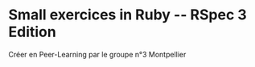 Small exercices in Ruby -- RSpec 3 Edition
==========

Créer en Peer-Learning par le groupe n°3 Montpellier
